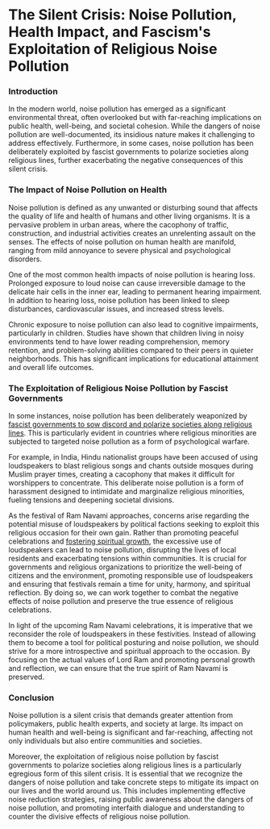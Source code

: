 # The Silent Crisis: Noise Pollution, Health Impact, and Fascism's Exploitation of Religious Noise Pollution

### Introduction

In the modern world, noise pollution has emerged as a significant environmental threat, often overlooked but with far-reaching implications on public health, well-being, and societal cohesion. While the dangers of noise pollution are well-documented, its insidious nature makes it challenging to address effectively. Furthermore, in some cases, noise pollution has been deliberately exploited by fascist governments to polarize societies along religious lines, further exacerbating the negative consequences of this silent crisis.

### The Impact of Noise Pollution on Health

Noise pollution is defined as any unwanted or disturbing sound that affects the quality of life and health of humans and other living organisms. It is a pervasive problem in urban areas, where the cacophony of traffic, construction, and industrial activities creates an unrelenting assault on the senses. The effects of noise pollution on human health are manifold, ranging from mild annoyance to severe physical and psychological disorders.

One of the most common health impacts of noise pollution is hearing loss. Prolonged exposure to loud noise can cause irreversible damage to the delicate hair cells in the inner ear, leading to permanent hearing impairment. In addition to hearing loss, noise pollution has been linked to sleep disturbances, cardiovascular issues, and increased stress levels.

Chronic exposure to noise pollution can also lead to cognitive impairments, particularly in children. Studies have shown that children living in noisy environments tend to have lower reading comprehension, memory retention, and problem-solving abilities compared to their peers in quieter neighborhoods. This has significant implications for educational attainment and overall life outcomes.

### The Exploitation of Religious Noise Pollution by Fascist Governments

In some instances, noise pollution has been deliberately weaponized by [fascist governments to sow discord and polarize societies along religious lines](https://iambrainstorming.github.io/chapters/democracy/fascism.html). This is particularly evident in countries where religious minorities are subjected to targeted noise pollution as a form of psychological warfare.

For example, in India, Hindu nationalist groups have been accused of using loudspeakers to blast religious songs and chants outside mosques during Muslim prayer times, creating a cacophony that makes it difficult for worshippers to concentrate. This deliberate noise pollution is a form of harassment designed to intimidate and marginalize religious minorities, fueling tensions and deepening societal divisions.

As the festival of Ram Navami approaches, concerns arise regarding the potential misuse of loudspeakers by political factions seeking to exploit this religious occasion for their own gain. Rather than promoting peaceful celebrations and [fostering spiritual growth](https://iambrainstorming.github.io/chapters/democracy/hinduism.html), the excessive use of loudspeakers can lead to noise pollution, disrupting the lives of local residents and exacerbating tensions within communities. It is crucial for governments and religious organizations to prioritize the well-being of citizens and the environment, promoting responsible use of loudspeakers and ensuring that festivals remain a time for unity, harmony, and spiritual reflection. By doing so, we can work together to combat the negative effects of noise pollution and preserve the true essence of religious celebrations.

In light of the upcoming Ram Navami celebrations, it is imperative that we reconsider the role of loudspeakers in these festivities. Instead of allowing them to become a tool for political posturing and noise pollution, we should strive for a more introspective and spiritual approach to the occasion. By focusing on the actual values of Lord Ram and promoting personal growth and reflection, we can ensure that the true spirit of Ram Navami is preserved.

### Conclusion

Noise pollution is a silent crisis that demands greater attention from policymakers, public health experts, and society at large. Its impact on human health and well-being is significant and far-reaching, affecting not only individuals but also entire communities and societies.

Moreover, the exploitation of religious noise pollution by fascist governments to polarize societies along religious lines is a particularly egregious form of this silent crisis. It is essential that we recognize the dangers of noise pollution and take concrete steps to mitigate its impact on our lives and the world around us. This includes implementing effective noise reduction strategies, raising public awareness about the dangers of noise pollution, and promoting interfaith dialogue and understanding to counter the divisive effects of religious noise pollution.
